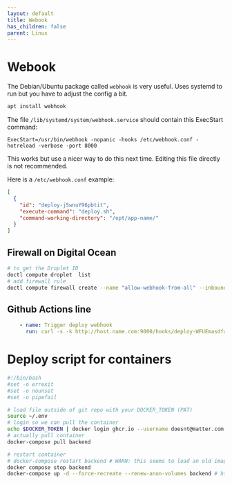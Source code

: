 ```yaml
---
layout: default
title: Webook
has_children: false
parent: Linux
---
```


# Webook

The Debian/Ubuntu package called `webhook` is very useful. Uses systemd to run but you have to adjust the config a bit.

```bash
apt install webhook
```

The file `/lib/systemd/system/webhook.service` should contain this ExecStart command: 

```
ExecStart=/usr/bin/webhook -nopanic -hooks /etc/webhook.conf -hotreload -verbose -port 8000
```

This works but use a nicer way to do this next time. Editing this file directly is not recommended.

Here is a `/etc/webhook.conf` example:

```json
[
  {
    "id": "deploy-j5wnuY96pbtit",
    "execute-command": "deploy.sh",
    "command-working-directory": "/opt/app-name/"
  }
]
```

## Firewall on Digital Ocean

```bash
# to get the Droplet ID
doctl compute droplet  list
# add firewall rule
doctl compute firewall create --name "allow-webhook-from-all" --inbound-rules "protocol:tcp,ports:9000" --droplet-ids
```

## Github Actions line

```yaml
    - name: Trigger deploy webhook
      run: curl -s -k http://host.name.com:9000/hooks/deploy-WFUEmasdfasdfasfdk
```


# Deploy script for containers

```bash
#!/bin/bash
#set -o errexit
#set -o nounset
#set -o pipefail

# load file outside of git repo with your DOCKER_TOKEN (PAT)
source ~/.env
# login so we can pull the container
echo $DOCKER_TOKEN | docker login ghcr.io --username doesnt@matter.com --password-stdin
# actually pull container
docker-compose pull backend

# restart container
# docker-compose restart backend # WARN: this seems to load an old image
docker compose stop backend
docker-compose up -d --force-recreate --renew-anon-volumes backend # https://stackoverflow.com/a/50059206/159086
```
